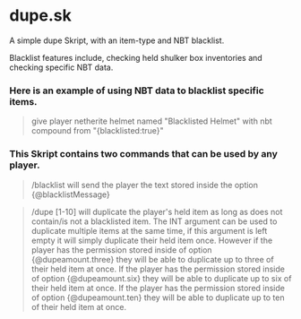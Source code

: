# dupe.sk
A simple dupe Skript, with an item-type and NBT blacklist.

Blacklist features include, checking held shulker box inventories and checking specific NBT data.

### Here is an example of using NBT data to blacklist specific items.
> give player netherite helmet named "Blacklisted Helmet" with nbt compound from "{blacklisted:true}"

### This Skript contains two commands that can be used by any player. 
> /blacklist will send the player the text stored inside the option {@blacklistMessage}

> /dupe [1-10] will duplicate the player's held item as long as does not contain/is not a blacklisted item. The INT argument can be used to duplicate multiple items at the same time, if this argument is left empty it will simply duplicate their held item once. However if the player has the permission stored inside of option {@dupeamount.three} they will be able to duplicate up to three of their held item at once. If the player has the permission stored inside of option {@dupeamount.six} they will be able to duplicate up to six of their held item at once. If the player has the permission stored inside of option {@dupeamount.ten} they will be able to duplicate up to ten of their held item at once.

